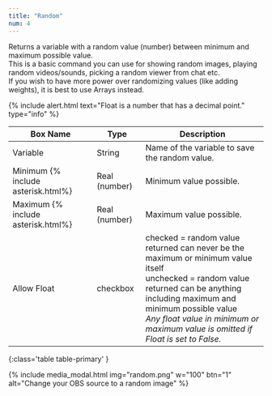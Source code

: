```yaml
---
title: "Random"
num: 4
---
```


Returns a variable with a random value (number) between minimum and maximum possible value.\
This is a basic command you can use for showing random images, playing random videos/sounds, picking a random viewer from chat etc.\
If you wish to have more power over randomizing values (like adding weights), it is best to use Arrays instead.

{% include alert.html text="Float is a number that has a decimal point." type="info" %}  

| Box Name | Type | Description | 
|-------|--------|--------
| Variable | String | Name of the variable to save the random value. |
| Minimum {% include asterisk.html%} | Real (number) | Minimum value possible.|
| Maximum {% include asterisk.html%}| Real (number) | Maximum value possible.
|Allow Float| checkbox| checked = random value returned can never be the maximum or minimum value itself <br/> unchecked = random value returned can be anything including maximum and minimum possible value <br/> *Any float value in minimum or maximum value is omitted if Float is set to False.*|
{:class='table table-primary' }

{% include media_modal.html img="random.png" w="100" btn="1" alt="Change your OBS source to a random image" %} 










